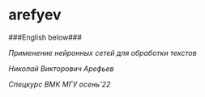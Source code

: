 # arefyev

###English below###

*Применение нейронных сетей для обработки текстов* 

*Николай Викторович Арефьев*

*Cпецкурс ВМК МГУ осень'22*
